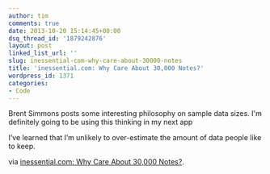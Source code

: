 ```yaml
---
author: tim
comments: true
date: 2013-10-20 15:14:45+00:00
dsq_thread_id: '1879242876'
layout: post
linked_list_url: ''
slug: inessential-com-why-care-about-30000-notes
title: 'inessential.com: Why Care About 30,000 Notes?'
wordpress_id: 1371
categories:
- Code
---
```


Brent Simmons posts some interesting philosophy on sample data sizes. I'm
definitely going to be using this thinking in my next app

I’ve learned that I’m unlikely to over-estimate the amount of data people like
to keep.

via [inessential.com: Why Care About 30,000
Notes?](http://inessential.com/2013/10/05/why_care_about_30_000_notes_).

